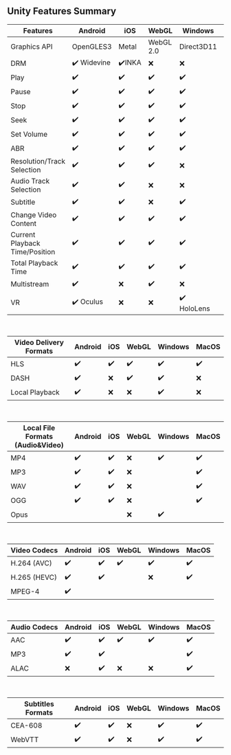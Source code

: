 ## Unity Features Summary

| **Features**                   | **Android**                 | **iOS**                | **WebGL**          | **Windows**                | **MacOS**          |
|--------------------------------|-----------------------------|------------------------|--------------------|----------------------------|--------------------|
| Graphics API                   | OpenGLES3                   | Metal                  | WebGL 2.0          | Direct3D11                 | Metal              |
| DRM                            | :heavy_check_mark: Widevine | :heavy_check_mark:INKA | :x:                | :x:                        | :x:                |
| Play                           | :heavy_check_mark:          | :heavy_check_mark:     | :heavy_check_mark: | :heavy_check_mark:         | :heavy_check_mark: |
| Pause                          | :heavy_check_mark:          | :heavy_check_mark:     | :heavy_check_mark: | :heavy_check_mark:         | :heavy_check_mark: |
| Stop                           | :heavy_check_mark:          | :heavy_check_mark:     | :heavy_check_mark: | :heavy_check_mark:         | :heavy_check_mark: |
| Seek                           | :heavy_check_mark:          | :heavy_check_mark:     | :heavy_check_mark: | :heavy_check_mark:         | :heavy_check_mark: |
| Set Volume                     | :heavy_check_mark:          | :heavy_check_mark:     | :heavy_check_mark: | :heavy_check_mark:         | :heavy_check_mark: |
| ABR                            | :heavy_check_mark:          | :heavy_check_mark:     | :heavy_check_mark: | :heavy_check_mark:         | :heavy_check_mark: |
| Resolution/Track Selection     | :heavy_check_mark:          | :heavy_check_mark:     | :heavy_check_mark: | :x:                        | :heavy_check_mark: |
| Audio Track Selection          | :heavy_check_mark:          | :heavy_check_mark:     | :x:                | :x:                        | :heavy_check_mark: |
| Subtitle                       | :heavy_check_mark:          | :heavy_check_mark:     | :x:                | :heavy_check_mark:         | :heavy_check_mark: |
| Change Video Content           | :heavy_check_mark:          | :heavy_check_mark:     | :heavy_check_mark: | :heavy_check_mark:         | :heavy_check_mark: |
| Current Playback Time/Position | :heavy_check_mark:          | :heavy_check_mark:     | :heavy_check_mark: | :heavy_check_mark:         | :heavy_check_mark: |
| Total Playback Time            | :heavy_check_mark:          | :heavy_check_mark:     | :heavy_check_mark: | :heavy_check_mark:         | :heavy_check_mark: |
| Multistream                    | :heavy_check_mark:          | :x:                    | :heavy_check_mark: | :x:                        | :heavy_check_mark: |
| VR                             | :heavy_check_mark: Oculus   | :x:                    | :x:                | :heavy_check_mark: HoloLens| :x:                |

<br>

| Video Delivery Formats | Android            | iOS                | WebGL              | Windows            | MacOS              |
|------------------------|--------------------|--------------------|--------------------|--------------------|--------------------|
| HLS                    | :heavy_check_mark: | :heavy_check_mark: | :heavy_check_mark: | :heavy_check_mark: | :heavy_check_mark: |
| DASH                   | :heavy_check_mark: | :x:                | :heavy_check_mark: | :heavy_check_mark: | :x:                |
| Local Playback         | :heavy_check_mark: | :x:                | :x:                | :heavy_check_mark: | :x:                |

<br>

| Local File Formats (Audio&Video) | Android            | iOS                | WebGL | Windows            | MacOS              |
|----------------------------------|--------------------|--------------------|-------|--------------------|--------------------|
| MP4                              | :heavy_check_mark: | :heavy_check_mark: | :x:   | :heavy_check_mark: | :heavy_check_mark: |
| MP3                              | :heavy_check_mark: | :heavy_check_mark: | :x:   |                    | :heavy_check_mark: |
| WAV                              | :heavy_check_mark: | :heavy_check_mark: | :x:   |                    | :heavy_check_mark: |
| OGG                              | :heavy_check_mark: | :heavy_check_mark: | :x:   |                    | :heavy_check_mark: |
| Opus                             |                    |                    | :x:   | :heavy_check_mark: |                    |

<br>

| Video Codecs | Android            | iOS                | WebGL              | Windows            | MacOS              |
|--------------|--------------------|--------------------|--------------------|--------------------|--------------------|
| H.264 (AVC)  | :heavy_check_mark: | :heavy_check_mark: | :heavy_check_mark: | :heavy_check_mark: | :heavy_check_mark: |
| H.265 (HEVC) | :heavy_check_mark: | :heavy_check_mark: |                    | :x:                | :heavy_check_mark: |
| MPEG-4       | :heavy_check_mark: |                    |                    |                    |                    |

<br>

| Audio Codecs | Android            | iOS                | WebGL              | Windows            | MacOS              |
|--------------|--------------------|--------------------|--------------------|--------------------|--------------------|
| AAC          | :heavy_check_mark: | :heavy_check_mark: | :heavy_check_mark: | :heavy_check_mark: | :heavy_check_mark: |
| MP3          | :heavy_check_mark: | :heavy_check_mark: |                    |                    | :heavy_check_mark: |
| ALAC         | :x:                | :heavy_check_mark: | :x:                | :x:                | :heavy_check_mark: |

<br>

| Subtitles Formats | Android            | iOS                | WebGL              | Windows            | MacOS              |
|-------------------|--------------------|--------------------|--------------------|--------------------|--------------------|
| CEA-608           | :heavy_check_mark: | :heavy_check_mark: | :x:                | :heavy_check_mark: | :heavy_check_mark: |
| WebVTT            | :heavy_check_mark: | :heavy_check_mark: | :x:                | :heavy_check_mark: | :heavy_check_mark: |
